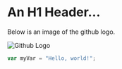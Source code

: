 # An H1 Header...
Below is an image of the github logo.

![Github Logo](https://github.githubassets.com/assets/GitHub-Mark-ea2971cee799.png)

``` javascript
var myVar = "Hello, world!";
```
